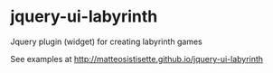 jquery-ui-labyrinth
===================

Jquery plugin (widget) for creating labyrinth games

See examples at http://matteosistisette.github.io/jquery-ui-labyrinth
